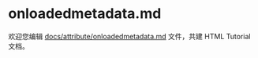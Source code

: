 onloadedmetadata.md
===

欢迎您编辑 <a target="__blank" href="https://github.com/jaywcjlove/html-tutorial/blob/main/docs/attribute/onloadedmetadata.md">docs/attribute/onloadedmetadata.md</a> 文件，共建 HTML Tutorial 文档。